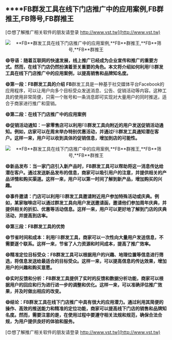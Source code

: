 ## ****FB**群发工具在线下门店推广中的应用案例,**FB**群推王,**FB**筛号,**FB**群推王**

[😍想了解推广相关软件的朋友请登录 http://www.vst.tw](http://www.vst.tw)

 <center><img src="https://vst.tw/MP4/tuiguang/png/0.png" alt="**FB**群发工具在线下门店推广中的应用案例,**FB**群推王,**FB**筛号,**FB**群推王"></center>

**😄导语：随着互联网的快速发展，线上推广已经成为企业宣传和推广的重要方式。然而，在线下门店仍然扮演着至关重要的角色。本文将介绍如何利用**FB**群发工具在线下门店推广中的应用案例，以提高销售和品牌知名度。**

**😄第一段：**FB**群发工具的介绍**
**FB**群发工具是一种基于社交媒体平台Facebook的应用程序，可以让用户向多个目标受众发送消息、公告、促销活动等内容。这种工具的使用非常简便，只需一个账号和一条消息即可实现对大量用户的同时推送，适合于商家进行推广和营销。

**😄第二段：在线下门店推广中的应用案例**

**😄促销活动通知：一家零售店可以利用**FB**群发工具向附近的用户发送促销活动通知。例如，店家可以在周末举办特别优惠活动，并通过**FB**群发工具通知潜在客户。这样一来，用户可以收到具体的促销信息，增加到店的可能性。**

 <center><img src="https://vst.tw/MP4/tuiguang/png/7.png" alt="**FB**群发工具在线下门店推广中的应用案例,**FB**群推王,**FB**筛号,**FB**群推王"></center>

**😄新品发布：当一家门店引入新产品时，**FB**群发工具可以帮助将这一消息传达给潜在客户。通过发送新品发布的信息，商家可以吸引用户的注意，并提供相关的产品详情和购买渠道。这样一来，用户可以第一时间了解到新产品，增加购买的兴趣。**

**😄事件邀请：门店可以利用**FB**群发工具邀请附近用户参加特殊活动或庆典。例如，某家咖啡店可以通过群发工具向用户发送邀请函，邀请他们参加周年庆典，并提供相关的折扣、优惠等活动信息。这样一来，用户可以更好地了解到门店的庆典活动，并提高到店率。**

**😄第三段：**FB**群发工具的优势**

**😄节省时间和成本：利用**FB**群发工具，商家可以一次性向大量用户发送信息，不需要逐个联系。这样一来，节省了人力资源和时间成本，提高了推广效率。**

**😄精准定位目标受众：**FB**群发工具可以根据用户的兴趣、地理位置等信息进行筛选，将信息发送给最适合的目标受众。这样一来，可以提高信息的传达效果，增加用户的兴趣和购买意愿。**

**😄实时反馈和分析：**FB**群发工具提供了实时的反馈和数据分析功能，商家可以根据用户的回应和行为进行进一步的调整和优化。这样一来，可以准确评估推广效果，并及时做出相应的改变。**

**😄结论：**FB**群发工具在线下门店推广中具有很大的应用潜力。通过利用其简便的操作、高效的推送能力和精准的定位功能，商家可以提高线下门店的销售和品牌知名度。然而，需要注意的是，在使用过程中要遵守相关法规和规范，确保合法合规，为用户提供良好的体验和服务。**

[😍想了解推广相关软件的朋友请登录 http://www.vst.tw](http://www.vst.tw)



